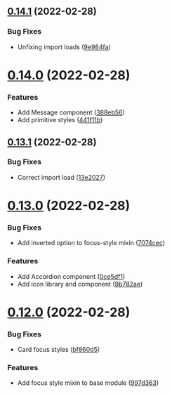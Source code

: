 ## [0.14.1](https://github.com/jacecotton/tcds/compare/v0.14.0...v0.14.1) (2022-02-28)


### Bug Fixes

* Unfixing import loads ([9e984fa](https://github.com/jacecotton/tcds/commit/9e984fadedecfb26a936aa20bc8dc7d7887119e0))



# [0.14.0](https://github.com/jacecotton/tcds/compare/v0.13.1...v0.14.0) (2022-02-28)


### Features

* Add Message component ([388eb56](https://github.com/jacecotton/tcds/commit/388eb56828d91a2641334e5b70f9b962ddb16753))
* Add primitive styles ([441f11b](https://github.com/jacecotton/tcds/commit/441f11bf40bf3c5e1460d1d22cdcaa9133716075))



## [0.13.1](https://github.com/jacecotton/tcds/compare/v0.13.0...v0.13.1) (2022-02-28)


### Bug Fixes

* Correct import load ([13e2027](https://github.com/jacecotton/tcds/commit/13e2027a70bbcf18151b4fe6672e126e9da18581))



# [0.13.0](https://github.com/jacecotton/tcds/compare/v0.12.0...v0.13.0) (2022-02-28)


### Bug Fixes

* Add inverted option to focus-style mixin ([7074cec](https://github.com/jacecotton/tcds/commit/7074cec3a6d734312bc099d731de5cdc576a7040))


### Features

* Add Accordion component ([0ce5df1](https://github.com/jacecotton/tcds/commit/0ce5df1a388f8f6016a41de506d0874e8748fb76))
* Add icon library and component ([9b782ae](https://github.com/jacecotton/tcds/commit/9b782ae66d8951828c4b773be80e4f81374d06fd))



# [0.12.0](https://github.com/jacecotton/tcds/compare/v0.11.0...v0.12.0) (2022-02-28)


### Bug Fixes

* Card focus styles ([bf860d5](https://github.com/jacecotton/tcds/commit/bf860d5610e254f142eebf3eb0772045c78b9937))


### Features

* Add focus style mixin to base module ([997d363](https://github.com/jacecotton/tcds/commit/997d363684f48b2f5abdd9df6841f1904639cccc))




